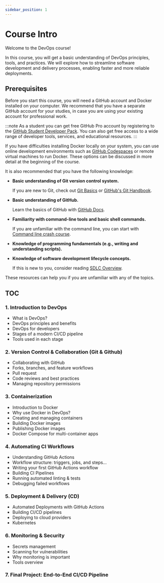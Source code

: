 ```yaml
---
sidebar_position: 1
---
```


# Course Intro

Welcome to the DevOps course!

In this course, you will get a basic understanding of DevOps principles, tools, and practices. We will explore how to streamline software development and delivery processes, enabling faster and more reliable deployments.

## Prerequisites

Before you start this course, you will need a GitHub account and Docker installed on your computer. We recommend that you have a separate GitHub account for your studies, in case you are using your existing account for professional work.

:::note
As a student you can get free GitHub Pro account by registering to the [GitHub Student Developer Pack](https://education.github.com/pack). You can also get free access to a wide range of developer tools, services, and educational resources.
:::

If you have difficulties installing Docker locally on your system, you can use online development environments such as [GitHub Codespaces](https://github.com/features/codespaces) or remote virtual machines to run Docker. These options can be discussed in more detail at the beginning of the course.

It is also recommended that you have the following knowledge:

- **Basic understanding of Git version control system.**

  If you are new to Git, check out [Git Basics](https://git-scm.com/doc) or [GitHub's Git Handbook](https://guides.github.com/introduction/git-handbook/).

- **Basic understanding of GitHub.**

  Learn the basics of GitHub with [GitHub Docs](https://docs.github.com/en/get-started).

- **Familiarity with command-line tools and basic shell commands.**

  If you are unfamiliar with the command line, you can start with [Command line crash course](https://developer.mozilla.org/en-US/docs/Learn_web_development/Getting_started/Environment_setup/Command_line).

- **Knowledge of programming fundamentals (e.g., writing and understanding scripts).**


- **Knowledge of software development lifecycle concepts.**

  If this is new to you, consider reading [SDLC Overview](https://www.geeksforgeeks.org/software-development-life-cycle-sdlc/).

These resources can help you if you are unfamiliar with any of the topics.

## TOC

### 1. Introduction to DevOps

- What is DevOps?
- DevOps principles and benefits
- DevOps for developers
- Stages of a modern CI/CD pipeline
- Tools used in each stage

### 2. Version Control & Collaboration (Git & Github)

- Collaborating with GitHub
- Forks, branches, and feature workflows
- Pull request
- Code reviews and best practices
- Managing repository permissions

### 3. Containerization
- Introduction to Docker
- Why use Docker in DevOps?
- Creating and managing containers
- Building Docker images
- Publishing Docker images
- Docker Compose for multi-container apps

### 4. Automating CI Workflows
- Understanding GitHub Actions
- Workflow structure: triggers, jobs, and steps...
- Writing your first GitHub Actions workflow
- Building CI Pipelines
- Running automated linting & tests
- Debugging failed workflows

### 5. Deployment & Delivery (CD)
- Automated Deployments with GitHub Actions
- Building CI/CD pipelines
- Deploying to cloud providers
- Kubernetes

### 6. Monitoring & Security
- Secrets management
- Scanning for vulnerabilities
- Why monitoring is important
- Tools overview

### 7. Final Project: End-to-End CI/CD Pipeline
